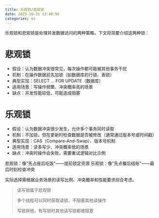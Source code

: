 ```yaml
---
title: 乐观锁/悲观锁
date: 2025-10-31 13:48:58
categories: os
---
```


乐观锁和悲观锁是处理并发数据访问的两种策略，下文将简要介绍这两种锁：

<!--more-->

# 悲观锁

- 假设：认为数据冲突很常见，每次操作都可能被其他事务干扰
- 机制：在操作数据前先加锁（如数据库的行锁、表锁）
- 典型实现：SELECT ... FOR UPDATE（数据库）
- 适用场景：写操作频繁、冲突概率高的场景
- 缺点：并发性能较低，可能造成阻塞

# 乐观锁

- 假设：认为数据冲突很少发生，允许多个事务同时读取
- 机制：不加锁，但在更新时检查数据是否被修改（通常通过版本号或时间戳）
- 典型实现：CAS（Compare-And-Swap）、版本号机制
- 适用场景：读多写少、冲突概率低的场景
- 缺点：冲突时操作会失败，需要重试逻辑对比示例



悲观锁：像"先占座后吃饭"——提前锁定资源
乐观锁：像"先点餐后结账"——最后时刻检查冲突

实际选择需根据业务场景的读写比例、冲突概率和性能要求综合考虑。



> 读写锁属于悲观锁
>
> 多个线程可以同时获取读锁，不阻塞其他读操作
>
> 写锁排他，有写锁时其他读写锁都被阻塞
